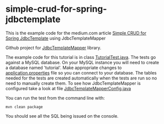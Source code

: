 # simple-crud-for-spring-jdbctemplate
This is the example code for the medium.com article [Simple CRUD for Spring JdbcTemplate](https://medium.com/@ajosephmi/simple-crud-for-spring-jdbctemplate-8347211d5306) using JdbcTemplateMapper


Github project for [JdbcTemplateMapper](https://github.com/jdbctemplatemapper/jdbctemplatemapper) library.

The example code for this tutorial is in class [TutorialTest.java](src/test/java/io/github/ajoseph88/jdbctemplatemapper/test/TutorialTest.java).
The tests go against a MySQL database. On your MySQL instance you will need to create a database named 'tutorial'. Make appropriate changes to [application.properties](src/test/resources/application.properties) file so you can connect to your database. The tables needed for the tests are created automatically when the tests are run so no need to manually create them. To see how JdbcTemplateMapper is configured take a look at file [JdbcTemplateMapperConfig.java](src/test/java/io/github/ajoseph88/jdbctemplatemapper/config/JdbcTemplateMapperConfig.java)


You can run the test from the command line with:

```
mvn clean package
```

You should see all the SQL being issued on the console.





